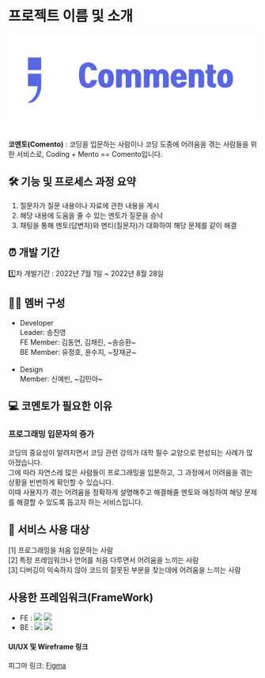 # 프로젝트 이름 및 소개

![코멘토 로고](./comento.png)<br></br>

<b>코멘토(Comento)</b> : 코딩을 입문하는 사람이나 코딩 도중에 어려움을 겪는 사람들을 위한 서비스로, Coding + Mento == Comento입니다.

## 🛠️ 기능 및 프로세스 과정 요약

1. 질문자가 질문 내용이나 자료에 관한 내용을 게시
2. 해당 내용에 도움을 줄 수 있는 멘토가 질문을 승낙
3. 채팅을 통해 멘토(답변자)와 멘티(질문자)가 대화하여 해당 문제를 같이 해결
   <br>

## ⏰ 개발 기간

1️⃣차 개발기간 : 2022년 7월 1일 ~ 2022년 8월 28일

## 👩‍💻 멤버 구성

- Developer<br>
  Leader: 송진영 <br>
  FE Member: 김동연, 김채린, ~송승환~<br>
  BE Member: 유정호, 윤수지, ~장재균~<br><br>
- Design<br>
  Member: 신예빈, ~김민아~ <br>

## :computer: 코멘토가 필요한 이유

### 프로그래밍 입문자의 증가

코딩의 중요성이 알려지면서 코딩 관련 강의가 대학 필수 교양으로 편성되는 사례가 많아졌습니다. <br> 그에 따라 자연스레 많은 사람들이 프로그래밍을 입문하고,
그 과정에서 어려움을 겪는 상황을 빈번하게 확인할 수 있습니다.</br> 이때 사용자가 겪는 어려움을 정확하게 설명해주고 해결해줄 멘토와 매칭하여
해당 문제를 해결할 수 있도록 돕고자 하는 서비스입니다.


## :busts_in_silhouette: 서비스 사용 대상

[1] 프로그래밍을 처음 입문하는 사람<br>
[2] 특정 프레임워크나 언어를 처음 다루면서 어려움을 느끼는 사람<br>
[3] 디버깅이 익숙하지 않아 코드의 잘못된 부분을 찾는데에 어려움을 느끼는 사람


## 사용한 프레임워크(FrameWork)

- FE :  <img src="https://img.shields.io/badge/React-61DAFB?style=flat-square&logo=React&logoColor=white"/> <img src="https://img.shields.io/badge/TypeScript-3178C6?style=flat-square&logo=TypeScript&logoColor=white"/>
- BE : <img src="https://img.shields.io/badge/node.js-339933?style=flat-square&logo=node.js&logoColor=white"/> <img src="https://img.shields.io/badge/mySQL-4479A1?style=flat-square&logo=mySQL&logoColor=white"/>

#### UI/UX 및 Wireframe 링크

피그마 링크: [Figma](https://www.figma.com/file/eu6TdzgDWUbj1ZUTUbLZcT/%EC%B4%88%EC%95%88?node-id=0%3A1)
